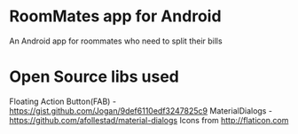 RoomMates app for Android
=================

An Android app for roommates who need to split their bills



Open Source libs used
=================
Floating Action Button(FAB) - https://gist.github.com/Jogan/9def6110edf3247825c9
MaterialDialogs - https://github.com/afollestad/material-dialogs
Icons from http://flaticon.com

